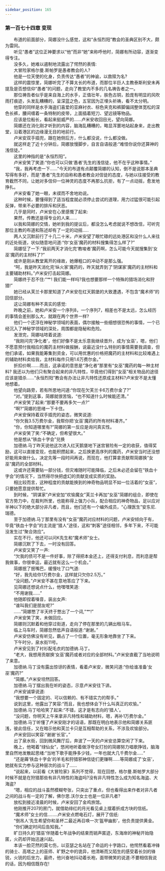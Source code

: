 ```yaml
---
sidebar_position: 165
---
```

### 第一百七十四章 变现  


　　布道的前面部分，简娜没什么感觉，这和“永恒烈阳”教会的圣典区别不大，颇为雷同。  
　　听见“愚者”这位正神要求以“他”而非“她”来称呼他时，简娜有所动容，逐渐变得专注。  
　　没多久，她难以遏制地流露出了愕然的表情:  
　　大冒险家格尔曼.斯帕罗是愚者教会的人?  
　　他是一位天使的化身，负责传达“愚者”的神谕，以救赎为名?  
　　这样的震惊里，简娜听完了不算太长的布道，而那位半巨人主教泰斯利安未再提及是否想信仰“愚者”的问题，走向了教堂内不多的几名祷告者之一。  
　　那位祷告者似乎是来自海上的水手，正值壮年，肤色古铜，脸庞有明显的风吹雨打痕迹，头发乱糟糟的，呈深蓝之色，五官因为正埋头祈祷，看不太分明。  
　　他穿的同样是水手海盗们喜爱的亚麻衬衣、棕色夹克和裤脚偏阔整体宽松的深色长裤，腰间缠着一条特制的皮带，上面插着短刀、望远镜等物品。  
　　应该是位船长，看起来挺威严的……卢米安收回目光，望向简娜。  
　　简娜还在消化刚才听到的内容，脑海乱糟糟的，略显浑噩地站起身来，走出教堂，沿着港区的边缘漫无目的地前行。  
　　卢米安双手插兜，跟在她侧后方，什么都没说，什么都没做。  
　　就这样走了近十分钟后，简娜放慢脚步，自言自语般道:“难怪你说你还算神的浅信徒。”  
　　这里的神指的是“永恒烈阳”。  
　　卢米安笑了笑道:“你也可以只做‘愚者’先生的浅信徒，他不在乎这种事情。”  
　　“我，我再考虑一下……”今天的布道有点颠覆简娜的认知，倒不是说那本圣典写得有多好，而是“愚者”先生的自称和愚者教会对信徒的态度，与她以往接受的教育截然不同，让她对多信仰一位神灵的态度不再那么抗拒，有了一点动摇，愈发地挣扎。  
　　卢米安看了她一眼，未锲而不舍地劝说。  
　　这种时候，要懂得到了适当程度就必须停止尝试的道理，用力过猛很可能引起反弹，带来不必要的排斥和厌恶。  
　　几乎是同时，卢米安在心里感慨了起来:  
　　果然，传教还是得专业的人来......  
　　以我和简娜的交情，她听到我的提议后，都没怎么考虑就说不想改信，可听完那位主教的布道和陈述却有了一定的动摇.....  
　　两人又沉默前行了十几二十米，卢米安望了眼忙碌的远处港区和没什么人来往的近处街道，状似随意地问道:“你‘女巫’魔药的材料搜集得怎么样了?”  
　　简娜怔了一下:“我前两天才消化完‘教唆者’魔药啊，怎么可能今天就搜集到‘女巫’魔药的主材料了?”  
　　或许是刚从教堂离开的缘故，她爆粗口的冲动不是那么强。  
　　“呵，我是昨天消化完‘纵火家’魔药的，昨天就弄到了‘阴谋家’魔药的主材料和主要辅助材料。”卢米安打击起简娜。  
　　简娜终于忍不住:“艹! 我们能一样吗?我也想要那样一个特殊的猎场消化和狩猎!”  
　　她已经从芙兰卡那里知道了卢米安在红天鹅堡的大致遭遇，不包含“魔术师”的回信部分。  
　　这让简娜有种不真实的感觉:  
　　昨晚之前，她和卢米安一个序列8，一个序列7，相差也不是太远，怎么经历的事情会差别那么大，就跟在两个世界一样?  
　　他们一个还浮在神秘学领域的表面，偶尔接触一些细想很恐怖的事情，一个已经沉入了神秘学领域的深处，周围都是隐秘和危险。  
　　发泄完，简娜咕哝着说道:  
　　“我刚问完‘净化者’，他们好像不是太乐意我继续晋升，成为‘女巫’，嗯，他们不愿意预付我相应的魔药主材料做报酬，说最近没什么特别的事情需要我调查，但他们承诺，如果我能筹集到资金，可以用优惠的价格把魔药的主材料和比较难遇上的辅助材料卖给我，主材料每件只用1.6万费尔金。”  
　　折扣价啊…….而且，这承诺的意思是“净化者”那里有“女巫”魔药的每一种主材料? 我还以为他们只有聚合起来的非凡特性，毕竟他们得到“女巫”相关物品的途径应该是猎杀……“永恒烈阳”教会有办法让非凡特性还原成主材料?卢米安不是太懂地想着。  
　　他望向路旁，若有所思地问道:“你现在欠芙兰卡6万费尔金了?”  
　　“对。”提到这事，简娜就很苦恼，“也不知道什么时候能还清。”  
　　卢米安笑了起来:“那要不要再多欠一点?”  
　　“啊?”简娜的思绪一下卡住。  
　　卢米安保持着双手插兜的姿态，微笑说道:  
　　“你欠我3.5万费尔金，我帮你把‘女巫’魔药的所有材料凑齐。”  
　　“你，你知道哪里有?”简娜的第一反应是询问真实性。  
　　卢米安笑了笑:“不确定，但希望很大。”  
　　他是想从“铁血十字会”兑换  
　　加德纳.马丁昨天说他这次进入红天鹅堡地下迷宫冒险有一定的收获，值得奖励，这可以直接变现，也能积攒起来，之后换更高序列的魔药，卢米安当时还没想好能用来做什么，决定先等一段时间再说，而现在，他打算拿贡献帮简娜换“女巫”魔药的全部材料。  
　　这或许还需要贴一部分钱，但灾难随时可能降临，之后未必还会留在“铁血十字会”的情况下，当然得尽快把虚幻的贡献变成实质的奖励。  
　　相比较而言，这种程度的贡献能换到的神奇物品明显不如一位活着的“女巫”，只要她愿意提供帮忙。  
　　到时候，“阴谋家”卢米安加“欢愉魔女”芙兰卡再加“女巫”简娜的组合，即使在官方势力中，在裁判所里，也能称得上强力小队，配合相应的神奇物品，足以应对半神以下的绝大部分非凡者，而且，他们还有一个编外成员，“心理医生”安东尼.瑞德。  
　　至于加德纳.马丁那里有没有“女巫”魔药对应材料的问题，卢米安倾向于有，毕竟“铁血十字会”的主流是“猎人”途径，这和“刺客”途径相邻，多年下来，不可能没发生过“聚合效应”。  
　　实在不行，他还可以问K先生和“魔术师”女士。  
　　简娜沉默了下去，一时没有回答。  
　　卢米安又笑了一声:  
　　“欠我的债可不是一件好事，除了得把本金还上，还得支付利息，而利息是帮我做事，你很幸运，最近就有这么一个机会。”  
　　简娜抿了抿嘴巴，缓慢吐了口气道:  
　　“好，我先给你1万费尔金，这样就只欠你2.5万。”  
　　“没问题。”卢米安不甚在意地答应了下来。  
　　见简娜还想说点什么，他嘿嘿笑道:  
　　“不用谢我……”  
　　他随即捏着嗓音，装出女声:  
　　“谁叫我们是朋友呢?”  
　　……”简娜憋了半天终于憋出了一个词,“艹!”  
　　卢米安笑了笑，未做回应。  
　　简娜则沉默着和他穿过街道，走向了停在那里的几辆出租马车。  
　　临上马车时，简娜忽然低声自语般道:“谢谢。”  
　　卢米安仿佛没有听见，霸占了一个位置，毫无形象地靠坐了下来。  
　　下午时分，泉水街11号。  
　　卢米安见到了衬衫配毛衣的加德纳.马丁。  
　　“老大，我想用贡献换‘女巫’魔药或者对应的全部材料。”卢米安直截了当地说明了来意。  
　　加德纳.马丁没有露出惊讶的表情，看着卢米安，微笑问道:“你给谁准备‘女巫’魔药?”  
　　“简娜。”卢米安坦然回答。  
　　加德纳.马丁摆出我在听的姿态，示意卢米安往下讲。  
　　卢米安诚挚说道:  
　　“我想要一个固定的、可以信赖的、有不错实力的帮手。”  
　　说到这里，他露出了笑容:“而且，我也想体会下什么叫真正的欢愉。”  
　　加德纳.马丁哈哈笑了起来:“不错，这才是有志向的‘猎人’。  
　　“没问题，你明天上午来拿非凡特性和辅助材料，嗯，再补1万费尔金。”  
　　加德纳.马丁听懂了卢米安刚才的话语，那既在明白地表示他和简娜关系匪浅，彼此信任，又在暗示他和芙兰卡只是互相帮助的关系，不涉及欢愉部分。  
　　卢米安回以笑容:“谢谢‘长官’。”  
　　出了泉水街，回到微风舞厅后，奔波了一天的卢米安总算空闲了下来。  
　　晚上，他喝着“绿仙女”，悠闲地听着做浮夸女打扮的简娜努力唱歌挣钱，脑海里自然地发散起思绪:“当地下歌手能挣多少钱，一年也就大几千费尔金.….“  
　　“还是薅‘铁血十字会’的羊毛和狩猎邪神信徒们更赚啊……等简娜成了‘女巫’，她就有实力参与这种层次的战斗了……  
　　“说起来，以前看《大冒险家》系列不觉得，现在回想，格尔曼.斯帕罗大部分时候不就是在狩猎那些有非凡特性的海盗吗?没有非凡特性怎么成为知名海盗、大海盗?  
　　“嗯，相应的战斗虽然模糊夸张，只突出了重点，但也看得出来作者对非凡者之间的战斗有一定的了解，佛尔思.沃尔女士也是一位非凡者?  
　　放松到接近凌晨的时候，卢米安回了金鸡旅馆。  
　　他刚推开207的房门，就借助绯红的月光看见桌上摆着折成方块的信纸。  
　　“魔术师”女士的信.…….卢米安点燃电石灯，展开了信纸:  
　　“倒吊人’先生希望你和圣杯二最近再召唤一次‘盔甲幽影’，他负责提供黄金。  
　　“你们确定时间后告知我。”  
　　旷日持久的‘猎巫’伴随着七年战争的结束而销声匿迹，东海岸的神秘开始隐匿，火药却开始迅速兴起。  
　　本该一脸茫然的莫七伤，以亚瑟之名站在了命运的十字路口，他愕然看着冲锋的骑士、高塔之上的巫师、旷野之中的诡异，他清晰而又陌生的感受着长剑的锋锐，火铳的后坐力，最终，他兴奋地抖动着长袍，面带微笑的说道:不要相信我说的话，因为相信既存在!  
